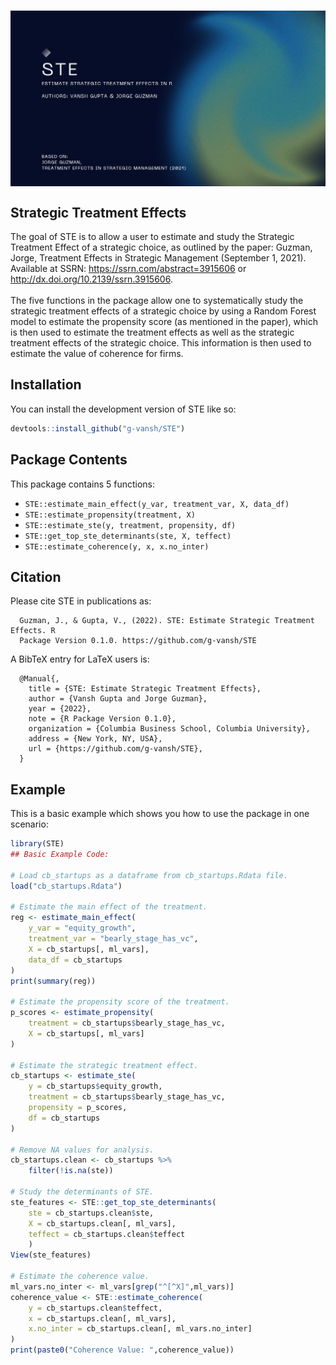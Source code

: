 # <img src="logo_wide_updated.jpg" align="center" />
## Strategic Treatment Effects
The goal of STE is to allow a user to estimate and study the Strategic
Treatment Effect of a strategic choice, as outlined by the paper:
Guzman, Jorge, Treatment Effects in Strategic Management (September 1,
2021). Available at SSRN: <https://ssrn.com/abstract=3915606> or
<http://dx.doi.org/10.2139/ssrn.3915606>. <br> <br> The five functions
in the package allow one to systematically study the strategic treatment
effects of a strategic choice by using a Random Forest model to estimate
the propensity score (as mentioned in the paper), which is then used to
estimate the treatment effects as well as the strategic treatment
effects of the strategic choice. This information is then used to
estimate the value of coherence for firms.

## Installation

You can install the development version of STE like so:

``` r
devtools::install_github("g-vansh/STE")
```

## Package Contents

This package contains 5 functions:

-   `STE::estimate_main_effect(y_var, treatment_var, X, data_df)`
-   `STE::estimate_propensity(treatment, X)`
-   `STE::estimate_ste(y, treatment, propensity, df)`
-   `STE::get_top_ste_determinants(ste, X, teffect)`
-   `STE::estimate_coherence(y, x, x.no_inter)`

## Citation

Please cite STE in publications as:
```
  Guzman, J., & Gupta, V., (2022). STE: Estimate Strategic Treatment Effects. R
  Package Version 0.1.0. https://github.com/g-vansh/STE
```
A BibTeX entry for LaTeX users is:
```
  @Manual{,
    title = {STE: Estimate Strategic Treatment Effects},
    author = {Vansh Gupta and Jorge Guzman},
    year = {2022},
    note = {R Package Version 0.1.0},
    organization = {Columbia Business School, Columbia University},
    address = {New York, NY, USA},
    url = {https://github.com/g-vansh/STE},
  }
```

## Example

This is a basic example which shows you how to use the package in one
scenario:

``` r
library(STE)
## Basic Example Code:

# Load cb_startups as a dataframe from cb_startups.Rdata file.
load("cb_startups.Rdata")

# Estimate the main effect of the treatment.
reg <- estimate_main_effect(
    y_var = "equity_growth",
    treatment_var = "bearly_stage_has_vc",
    X = cb_startups[, ml_vars],
    data_df = cb_startups
)
print(summary(reg))

# Estimate the propensity score of the treatment.
p_scores <- estimate_propensity(
    treatment = cb_startups$bearly_stage_has_vc,
    X = cb_startups[, ml_vars]
)

# Estimate the strategic treatment effect.
cb_startups <- estimate_ste(
    y = cb_startups$equity_growth,
    treatment = cb_startups$bearly_stage_has_vc,
    propensity = p_scores,
    df = cb_startups
)

# Remove NA values for analysis. 
cb_startups.clean <- cb_startups %>%
    filter(!is.na(ste))

# Study the determinants of STE.
ste_features <- STE::get_top_ste_determinants(
    ste = cb_startups.clean$ste,
    X = cb_startups.clean[, ml_vars],
    teffect = cb_startups.clean$teffect
    )
View(ste_features)

# Estimate the coherence value.
ml_vars.no_inter <- ml_vars[grep("^[^X]",ml_vars)]
coherence_value <- STE::estimate_coherence(
    y = cb_startups.clean$teffect,
    x = cb_startups.clean[, ml_vars],
    x.no_inter = cb_startups.clean[, ml_vars.no_inter]
)
print(paste0("Coherence Value: ",coherence_value))
```

